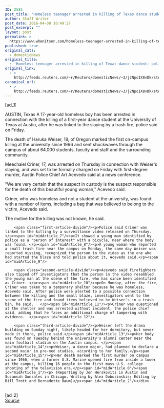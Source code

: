 ```yaml
---
ID: 2585
post_title: 'Homeless teenager arrested in killing of Texas dance student: police'
author: Staff Writer
post_date: 2016-04-08 18:49:27
post_excerpt: ""
layout: post
permalink: >
  https://www.whenitson.com/homeless-teenager-arrested-in-killing-of-texas-dance-student-police/
published: true
original_cats:
  - domesticNews
original_title:
  - 'Homeless teenager arrested in killing of Texas dance student: police'
original_link:
  - >
    http://feeds.reuters.com/~r/Reuters/domesticNews/~3/j2NpoIX8vDk/story01.htm
canonical_url:
  - >
    http://feeds.reuters.com/~r/Reuters/domesticNews/~3/j2NpoIX8vDk/story01.htm
---
```

 [ad_1]
<br><div id="articleText">
<span id="midArticle_start"/>

<span id="midArticle_0"/><span class="focusParagraph" readability="7"><p><span class="articleLocation">AUSTIN, Texas</span> A 17-year-old homeless boy has been arrested in connection with the killing of a first-year dance student at the University of Texas at Austin, after he was linked to the slaying by a trash fire, police said on Friday.</p></span><span id="midArticle_1"/><p>The death of Haruka Weiser, 18, of Oregon marked the first on-campus killing at the university since 1966 and sent shockwaves through the campus of about 64,000 students, faculty and staff and the surrounding community.  </p><span id="midArticle_2"/><p>Meechaiel Criner, 17, was arrested on Thursday in connection with Weiser's slaying, and was set to be formally charged on Friday with first-degree murder, Austin Police Chief Art Acevedo said at a news conference.</p><span id="midArticle_3"/><p>"We are very certain that the suspect in custody is the suspect responsible for the death of this beautiful young woman," Acevedo said. </p><span id="midArticle_4"/><p>Criner, who was homeless and not a student at the university, was found with a number of items, including a bag that was believed to belong to the victim, Acevedo said.</p><span id="midArticle_5"/><p>The motive for the killing was not known, he said.</p><span id="midArticle_6"/>
        
        <span class="first-article-divide"/><p>Police said Criner was linked to the killing by a surveillance video released on Thursday.</p><span id="midArticle_7"/><p>It showed a young man identified by police as a "person of interest" with a bicycle, near where the body was found. </p><span id="midArticle_8"/><p>A young woman who reported a small trash fire near the campus on Monday, the same day Weiser was reported missing, recognized the person in the video as the one who had started the blaze and told police about it, Acevedo said.</p><span id="midArticle_9"/>
        
        <span class="second-article-divide"/><p>Acevedo said firefighters also tipped off investigators that the person in the video resembled the young man at the scene of the fire, who has since been identified as Criner. </p><span id="midArticle_10"/><p>On Monday, after the fire, Criner was taken to a temporary shelter because he was homeless, Acevedo said. After police were alerted to a possible connection between the killing and the small blaze, investigators went to the scene of the fire and found items believed to be Weiser's in a trash bin, he said.   </p><span id="midArticle_11"/><p>Criner was questioned at the shelter and was arrested without incident, the police chief said, adding that he faces an additional charge of tampering with evidence.  </p><span id="midArticle_12"/>
        
        <span class="third-article-divide"/><p>Weiser left the drama building on Sunday night, likely headed for her dormitory, but never made it there, police said.</p><span id="midArticle_13"/><p>Her body was found on Tuesday behind the university's alumni center near the main football stadium on the Austin campus. </p><span id="midArticle_14"/><p>Weiser, a dance major, had planned to declare a second major in pre-med studies, according to her family.</p><span id="midArticle_15"/><p>Her death marked the first murder on campus since 1966, when a former U.S. Marine opened fire from inside a tower at the campus, killing 16 people in the first mass U.S. college shooting of the television era.</p><span id="midArticle_0"/><span id="midArticle_1"/><p> (Reporting by Jon Herskovitz in Austin and Suzannah Gonzales in Chicago, Writing by Alex Dobuzinskis; Editing by Bill Trott and Bernadette Baum)</p><span id="midArticle_2"/></div>
<br>[ad_2]
<br><a href="http://feeds.reuters.com/~r/Reuters/domesticNews/~3/j2NpoIX8vDk/story01.htm">Source </a>